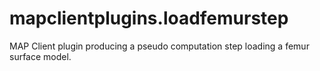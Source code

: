 # mapclientplugins.loadfemurstep
MAP Client plugin producing a pseudo computation step loading a femur surface model.
